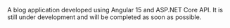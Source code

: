 A blog application developed using Angular 15 and ASP.NET Core API. It is still under development and will be completed as soon as possible.
